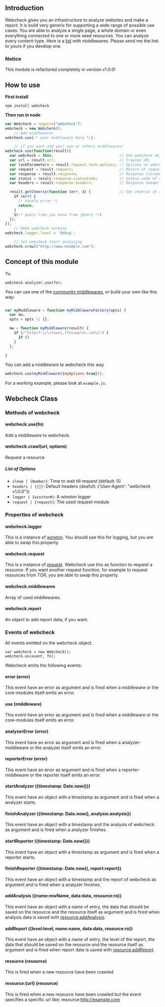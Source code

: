 ## Introduction
Webcheck gives you an infrastructure to analyze websites and make a report. It is build very generic for supporting a wide range of possible use cases. You are able to analyze a single page, a whole domain or even everything connected to one or more seed resources. You can analyze every content-type. Here is a [list](https://github.com/atd-schubert/node-webcheck/blob/master/MIDDLEWARES.md) with middlewares. Please send me the link to yours if you develop one.

### Notice
This module is refactored completely in version v1.0.0!

## How to use

**First install**

    npm install webcheck

**Then run in node**
```js
var Webcheck = require("webcheck");
webcheck = new Webcheck();
    // Add middlewares
webcheck.use(/* your middleware here */);

    // if you want add your own or others middlewares!
webcheck.use(function(result){
  var webcheck = this;                              // Get webcheck object (webcheck is binded on middleware!)
  var url = result.url;                             // Crawled URL
  var taskParameters = result.request.task.options; // Options in webcheck.crawl(url, parameters)
  var request = result.request;                     // Return of request call
  var response = result.response;                   // Response (stream) of request
  var status = result.response.statusCode;          // Status code of response
  var headers = result.response.headers;            // Response header

  result.getCheerio(function (err, $) {             // Get cheerio of response
    if (err) {
      /* handle error */
      return;
    }
    $(/* query like you know from jQuery */)
  });
});
    // Make webcheck verbose
webcheck.logger.level = 'debug';

    // let webcheck start analyzing
webcheck.crawl("http://www.example.com");
```

## Concept of this module
Yu

    webcheck.analyzer.use(fn);

You can use one of the [community middlewares](https://github.com/atd-schubert/node-webcheck/blob/master/MIDDLEWARES.md), or build your own like this way:

```js

var myMiddleware = function myMiddlewareFactory(opts) {
  var mw;
  opts = opts || {};

  mw = function myMiddleware(result) {
    if (/^https?:\/\/(www\.)?example\.com\//) {
      if ()
    }
  };

}

```

You can add a middleware to webcheck this way

```js
webcheck.use(myMiddleware({myOptions:true}));
```

For a working example, please look at `example.js`.


## Webcheck Class
### Methods of webcheck
#### webcheck.use(fn)
Add a middleware to webcheck.

#### webcheck.crawl(url, options)
Request a resource

##### List of Options
* `sleep | {Number}`: Time to wait till request (default: 0)
* `headers | {{}}`: Default headers (deafult: {'User-Agent': "webcheck v1.0.0"})
* `logger | {winston#}`: A winston logger
* `request | {request}`: The used request-module

### Properties of webcheck
#### webcheck.logger
This is a instance of [winston](https://github.com/winstonjs/winston). You should use this for logging, but you are able to swap this property.
#### webcheck.request
This is a instance of [request](https://github.com/request/request). Webcheck use this as function to request a resource. If you want another request function, for example to request resources from TOR, you are able to swap this property.
#### webcheck.middlewares
Array of used middlewares.
#### webcheck.report
An object to add report data, if you want.


### Events of webcheck

All events emitted on the webcheck object.

    var webcheck = new Webcheck();
    webcheck.on(event, fn);

Webcheck emits the following events:

#### error (error)
This event have an error as argument and is fired when a middleware or the core-modules itself emits an error.

#### use (middleware)
This event have an error as argument and is fired when a middleware or the core-modules itself emits an error.

#### analyzerError (error)
This event have an error as argument and is fired when a analyzer-middleware or the analyzer itself emits an error.

#### reporterError (error)
This event have an error as argument and is fired when a reporter-middleware or the reporter itself emits an error.

#### startAnalyzer ({timestamp: Date.now()})
This event have an object with a timestamp as argument and is fired when a analyzer starts.

#### finishAnalyzer ({timestamp: Date.now(), analysis:analysis})
This event have an object with a timestamp and the analysis of webcheck as argument and is fired when a analyzer finishes.

#### startReporter ({timestamp: Date.now()})
This event have an object with a timestamp as argument and is fired when a reporter starts.

#### finishReporter ({timestamp: Date.now(), report:report})
This event have an object with a timestamp and the report of webcheck as argument and is fired when a analyzer finishes.

#### addAnalysis ({name:mwName, data:data, resource:ro})
This event have an object with a name of entry, the data that should be saved on the resource and the resource itself as argument and is fired when analysis data is saved with [resource.addAnalysis](#rogetanalysisoptname).

#### addReport ({level:level, name:name, data:data, resource:ro})
This event have an object with a name of entry, the level of the report, the data that should be saved on the resource and the resource itself as argument and is fired when report data is saved with [resource.addReport](#roaddreportlevel-name-data).

#### resource (resource)
This is fired when a new resource have been crawled

#### resource:{url} (resource)
This is fired when a new resource have been crawled but the event specifies a specific url like: resource:http://example.com
